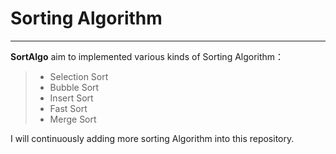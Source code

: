 # Sorting Algorithm

------

**SortAlgo** aim to implemented various kinds of Sorting Algorithm：

> * Selection Sort
> * Bubble Sort
> * Insert Sort
> * Fast Sort
> * Merge Sort

I will continuously adding more sorting Algorithm into this repository.
